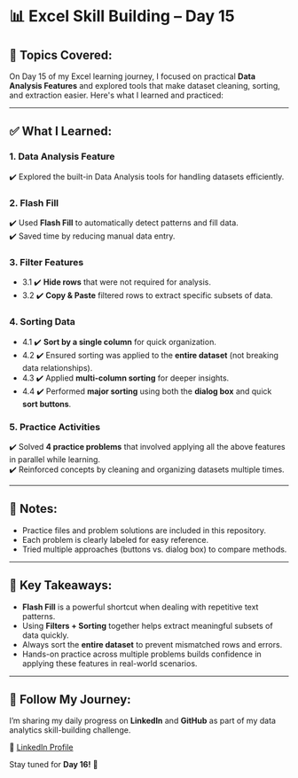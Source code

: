 # 📊 Excel Skill Building – Day 15  

## 📘 Topics Covered:  
On Day 15 of my Excel learning journey, I focused on practical **Data Analysis Features** and explored tools that make dataset cleaning, sorting, and extraction easier. Here's what I learned and practiced:  

---

## ✅ What I Learned:  

### 1. Data Analysis Feature  
✔️ Explored the built-in Data Analysis tools for handling datasets efficiently.  

### 2. Flash Fill  
✔️ Used **Flash Fill** to automatically detect patterns and fill data.  
✔️ Saved time by reducing manual data entry.  

### 3. Filter Features  
- 3.1 ✔️ **Hide rows** that were not required for analysis.  
- 3.2 ✔️ **Copy & Paste** filtered rows to extract specific subsets of data.  

### 4. Sorting Data  
- 4.1 ✔️ **Sort by a single column** for quick organization.  
- 4.2 ✔️ Ensured sorting was applied to the **entire dataset** (not breaking data relationships).  
- 4.3 ✔️ Applied **multi-column sorting** for deeper insights.  
- 4.4 ✔️ Performed **major sorting** using both the **dialog box** and quick **sort buttons**.  

### 5. Practice Activities  
✔️ Solved **4 practice problems** that involved applying all the above features in parallel while learning.  
✔️ Reinforced concepts by cleaning and organizing datasets multiple times.  

---

## 📒 Notes:  
- Practice files and problem solutions are included in this repository.  
- Each problem is clearly labeled for easy reference.  
- Tried multiple approaches (buttons vs. dialog box) to compare methods.  

---

## 🧠 Key Takeaways:  
- **Flash Fill** is a powerful shortcut when dealing with repetitive text patterns.  
- Using **Filters + Sorting** together helps extract meaningful subsets of data quickly.  
- Always sort the **entire dataset** to prevent mismatched rows and errors.  
- Hands-on practice across multiple problems builds confidence in applying these features in real-world scenarios.  

---

## 🔗 Follow My Journey:  
I’m sharing my daily progress on **LinkedIn** and **GitHub** as part of my data analytics skill-building challenge.  

📌 [LinkedIn Profile](https://www.linkedin.com/in/rosalint-celcia-324320242/)  

Stay tuned for **Day 16!** 🚀  
